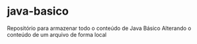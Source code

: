 # java-basico
Repositório para armazenar todo o conteúdo de Java Básico
Alterando o conteúdo de um arquivo de forma local